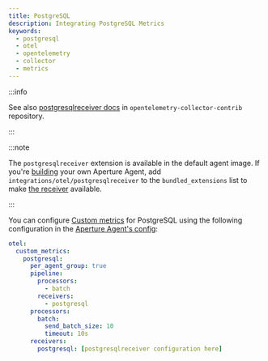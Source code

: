```yaml
---
title: PostgreSQL
description: Integrating PostgreSQL Metrics
keywords:
  - postgresql
  - otel
  - opentelemetry
  - collector
  - metrics
---
```


:::info

See also [postgresqlreceiver docs][receiver] in
`opentelemetry-collector-contrib` repository.

:::

:::note

The `postgresqlreceiver` extension is available in the default agent image. If
you're [building][build] your own Aperture Agent, add
`integrations/otel/postgresqlreceiver` to the `bundled_extensions` list to make
[the receiver][receiver] available.

:::

You can configure [Custom metrics][custom-metrics] for PostgreSQL using the
following configuration in the [Aperture Agent's config][agent-config]:

```yaml
otel:
  custom_metrics:
    postgresql:
      per_agent_group: true
      pipeline:
        processors:
          - batch
        receivers:
          - postgresql
      processors:
        batch:
          send_batch_size: 10
          timeout: 10s
      receivers:
        postgresql: [postgresqlreceiver configuration here]
```

[build]: /reference/aperturectl/build/agent/agent.md
[receiver]:
  https://github.com/open-telemetry/opentelemetry-collector-contrib/tree/main/receiver/postgresqlreceiver
[custom-metrics]: /reference/configuration/agent.md#custom-metrics-config
[agent-config]: /reference/configuration/agent.md#agent-o-t-e-l-config
